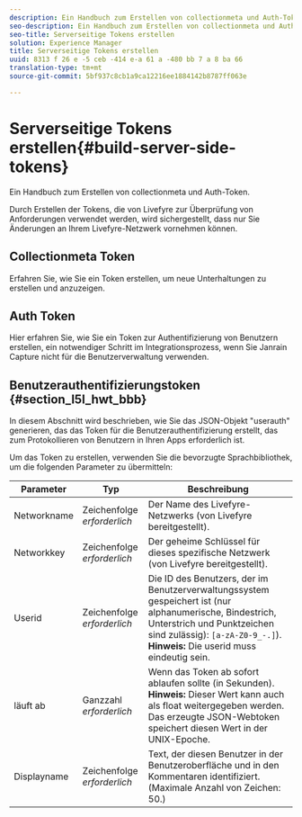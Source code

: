 ```yaml
---
description: Ein Handbuch zum Erstellen von collectionmeta und Auth-Token.
seo-description: Ein Handbuch zum Erstellen von collectionmeta und Auth-Token.
seo-title: Serverseitige Tokens erstellen
solution: Experience Manager
title: Serverseitige Tokens erstellen
uuid: 8313 f 26 e -5 ceb -414 e-a 61 a -480 bb 7 a 8 ba 66
translation-type: tm+mt
source-git-commit: 5bf937c8cb1a9ca12216ee1884142b8787ff063e

---
```



# Serverseitige Tokens erstellen{#build-server-side-tokens}

Ein Handbuch zum Erstellen von collectionmeta und Auth-Token.

Durch Erstellen der Tokens, die von Livefyre zur Überprüfung von Anforderungen verwendet werden, wird sichergestellt, dass nur Sie Änderungen an Ihrem Livefyre-Netzwerk vornehmen können.

## Collectionmeta Token

Erfahren Sie, wie Sie ein Token erstellen, um neue Unterhaltungen zu erstellen und anzuzeigen.

## Auth Token

Hier erfahren Sie, wie Sie ein Token zur Authentifizierung von Benutzern erstellen, ein notwendiger Schritt im Integrationsprozess, wenn Sie Janrain Capture nicht für die Benutzerverwaltung verwenden.

## Benutzerauthentifizierungstoken {#section_l5l_hwt_bbb}

In diesem Abschnitt wird beschrieben, wie Sie das JSON-Objekt "userauth" generieren, das das Token für die Benutzerauthentifizierung erstellt, das zum Protokollieren von Benutzern in Ihren Apps erforderlich ist.

Um das Token zu erstellen, verwenden Sie die bevorzugte Sprachbibliothek, um die folgenden Parameter zu übermitteln:

| Parameter | Typ | Beschreibung |
|---|---|---|
| Networkname | Zeichenfolge *erforderlich* | Der Name des Livefyre-Netzwerks (von Livefyre bereitgestellt). |
| Networkkey | Zeichenfolge *erforderlich* | Der geheime Schlüssel für dieses spezifische Netzwerk (von Livefyre bereitgestellt). |
| Userid | Zeichenfolge *erforderlich* | Die ID des Benutzers, der im Benutzerverwaltungssystem gespeichert ist (nur alphanumerische, Bindestrich, Unterstrich und Punktzeichen sind zulässig): `[a-zA-Z0-9_-.]`). **Hinweis:** Die userid muss eindeutig sein. |
| läuft ab | Ganzzahl *erforderlich* | Wenn das Token ab sofort ablaufen sollte (in Sekunden). **Hinweis:** Dieser Wert kann auch als float weitergegeben werden. Das erzeugte JSON-Webtoken speichert diesen Wert in der UNIX-Epoche. |
| Displayname | Zeichenfolge *erforderlich* | Text, der diesen Benutzer in der Benutzeroberfläche und in den Kommentaren identifiziert. (Maximale Anzahl von Zeichen: 50.) |

